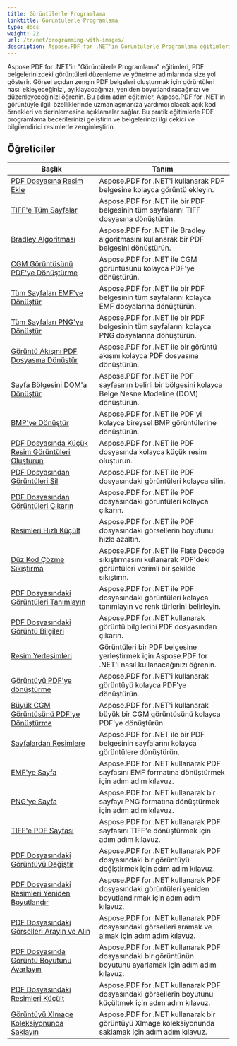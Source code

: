 ```yaml
---
title: Görüntülerle Programlama
linktitle: Görüntülerle Programlama
type: docs
weight: 22
url: /tr/net/programming-with-images/
description: Aspose.PDF for .NET'in Görüntülerle Programlama eğitimleri size PDF belgelerindeki görüntüleri nasıl değiştireceğinizi ve yöneteceğinizi öğretir.
---
```


Aspose.PDF for .NET'in "Görüntülerle Programlama" eğitimleri, PDF belgelerinizdeki görüntüleri düzenleme ve yönetme adımlarında size yol gösterir. Görsel açıdan zengin PDF belgeleri oluşturmak için görüntüleri nasıl ekleyeceğinizi, ayıklayacağınızı, yeniden boyutlandıracağınızı ve düzenleyeceğinizi öğrenin. Bu adım adım eğitimler, Aspose.PDF for .NET'in görüntüyle ilgili özelliklerinde uzmanlaşmanıza yardımcı olacak açık kod örnekleri ve derinlemesine açıklamalar sağlar. Bu pratik eğitimlerle PDF programlama becerilerinizi geliştirin ve belgelerinizi ilgi çekici ve bilgilendirici resimlerle zenginleştirin.

## Öğreticiler
| Başlık | Tanım |
| --- | --- | 
| [PDF Dosyasına Resim Ekle](./add-image/) | Aspose.PDF for .NET'i kullanarak PDF belgesine kolayca görüntü ekleyin. |  
| [TIFF'e Tüm Sayfalar](./all-pages-to-tiff/) | Aspose.PDF for .NET ile bir PDF belgesinin tüm sayfalarını TIFF dosyasına dönüştürün. |  
| [Bradley Algoritması](./bradley-algorithm/) | Aspose.PDF for .NET ile Bradley algoritmasını kullanarak bir PDF belgesini dönüştürün. |  
| [CGM Görüntüsünü PDF'ye Dönüştürme](./cgm-image-to-pdf/) | Aspose.PDF for .NET ile CGM görüntüsünü kolayca PDF'ye dönüştürün. |  
| [Tüm Sayfaları EMF'ye Dönüştür](./convert-all-pages-to-emf/) | Aspose.PDF for .NET ile bir PDF belgesinin tüm sayfalarını kolayca EMF dosyalarına dönüştürün. |  
| [Tüm Sayfaları PNG'ye Dönüştür](./convert-all-pages-to-png/) | Aspose.PDF for .NET ile bir PDF belgesinin tüm sayfalarını kolayca PNG dosyalarına dönüştürün. |  
| [Görüntü Akışını PDF Dosyasına Dönüştür](./convert-image-stream-to-pdf/) | Aspose.PDF for .NET ile bir görüntü akışını kolayca PDF dosyasına dönüştürün. |  
| [Sayfa Bölgesini DOM'a Dönüştür](./convert-page-region-to-dom/) | Aspose.PDF for .NET ile PDF sayfasının belirli bir bölgesini kolayca Belge Nesne Modeline (DOM) dönüştürün. |  
| [BMP'ye Dönüştür](./convert-to-bmp/) | Aspose.PDF for .NET ile PDF'yi kolayca bireysel BMP görüntülerine dönüştürün. |  
| [PDF Dosyasında Küçük Resim Görüntüleri Oluşturun](./create-thumbnail-images/) | Aspose.PDF for .NET ile PDF dosyasında kolayca küçük resim oluşturun. |  
| [PDF Dosyasından Görüntüleri Sil](./delete-images/) | Aspose.PDF for .NET ile PDF dosyasındaki görüntüleri kolayca silin. |  
| [PDF Dosyasından Görüntüleri Çıkarın](./extract-images/) | Aspose.PDF for .NET ile PDF dosyasındaki görüntüleri kolayca çıkarın. |  
| [Resimleri Hızlı Küçült](./fast-shrink-images/) | Aspose.PDF for .NET ile PDF dosyasındaki görsellerin boyutunu hızla azaltın. |  
| [Düz Kod Çözme Sıkıştırma](./flate-decode-compression/) | Aspose.PDF for .NET ile Flate Decode sıkıştırmasını kullanarak PDF'deki görüntüleri verimli bir şekilde sıkıştırın. |  
| [PDF Dosyasındaki Görüntüleri Tanımlayın](./identify-images/) | Aspose.PDF for .NET ile PDF dosyasındaki görüntüleri kolayca tanımlayın ve renk türlerini belirleyin. |  
| [PDF Dosyasındaki Görüntü Bilgileri](./image-information/) | Aspose.PDF for .NET kullanarak görüntü bilgilerini PDF dosyasından çıkarın. |  
| [Resim Yerleşimleri](./image-placements/) | Görüntüleri bir PDF belgesine yerleştirmek için Aspose.PDF for .NET'i nasıl kullanacağınızı öğrenin. |  
| [Görüntüyü PDF'ye dönüştürme](./image-to-pdf/) | Aspose.PDF for .NET'i kullanarak görüntüyü kolayca PDF'ye dönüştürün. |  
| [Büyük CGM Görüntüsünü PDF'ye Dönüştürme](./large-cgm-image-to-pdf/) | Aspose.PDF for .NET'i kullanarak büyük bir CGM görüntüsünü kolayca PDF'ye dönüştürün. |  
| [Sayfalardan Resimlere](./pages-to-images/) | Aspose.PDF for .NET ile bir PDF belgesinin sayfalarını kolayca görüntülere dönüştürün. |  
| [EMF'ye Sayfa](./page-to-emf/) | Aspose.PDF for .NET kullanarak PDF sayfasını EMF formatına dönüştürmek için adım adım kılavuz. |  
| [PNG'ye Sayfa](./page-to-png/) | Aspose.PDF for .NET kullanarak bir sayfayı PNG formatına dönüştürmek için adım adım kılavuz. |  
| [TIFF'e PDF Sayfası](./page-to-tiff/) | Aspose.PDF for .NET kullanarak PDF sayfasını TIFF'e dönüştürmek için adım adım kılavuz. |  
| [PDF Dosyasındaki Görüntüyü Değiştir](./replace-image/) | Aspose.PDF for .NET kullanarak PDF dosyasındaki bir görüntüyü değiştirmek için adım adım kılavuz. |  
| [PDF Dosyasındaki Resimleri Yeniden Boyutlandır](./resize-images/) | Aspose.PDF for .NET kullanarak PDF dosyasındaki görüntüleri yeniden boyutlandırmak için adım adım kılavuz. |  
| [PDF Dosyasındaki Görselleri Arayın ve Alın](./search-and-get-images/) | Aspose.PDF for .NET kullanarak PDF dosyasındaki görselleri aramak ve almak için adım adım kılavuz. |  
| [PDF Dosyasında Görüntü Boyutunu Ayarlayın](./set-image-size/) | Aspose.PDF for .NET kullanarak PDF dosyasındaki bir görüntünün boyutunu ayarlamak için adım adım kılavuz. |  
| [PDF Dosyasındaki Resimleri Küçült](./shrink-images/) | Aspose.PDF for .NET kullanarak PDF dosyasındaki görsellerin boyutunu küçültmek için adım adım kılavuz. |  
| [Görüntüyü XImage Koleksiyonunda Saklayın](./store-image-in-ximage-collection/) |  Aspose.PDF for .NET kullanarak bir görüntüyü XImage koleksiyonunda saklamak için adım adım kılavuz. |  